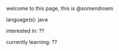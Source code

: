 welcome to this page, this is @somendroem

language(s): java

interested in: ??

currently learning: ??

